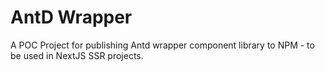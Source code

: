 # AntD Wrapper

A POC Project for publishing Antd wrapper component library to NPM - to be used in NextJS SSR projects.